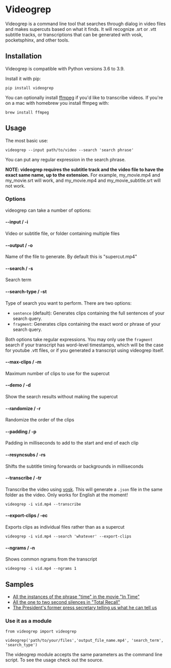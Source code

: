 Videogrep
=========

Videogrep is a command line tool that searches through dialog in video files and makes supercuts based on what it finds. It will recognize .srt or .vtt subtitle tracks, or transcriptions that can be generated with vosk, pocketsphinx, and other tools.

## Installation

Videogrep is compatible with Python versions 3.6 to 3.9.

Install it with pip:

```
pip install videogrep
```

You can optionally install [ffmpeg](http://ffmpeg.org/) if you'd like to transcribe videos. If you're on a mac with homebrew you install ffmpeg with:

```
brew install ffmpeg
```

## Usage

The most basic use:

```
videogrep --input path/to/video --search 'search phrase'
```

You can put any regular expression in the search phrase.

**NOTE: videogrep requires the subtitle track and the video file to have the exact same name, up to the extension.** For example, my_movie.mp4 and my_movie.srt will work, and my_movie.mp4 and my_movie_subtitle.srt will not work.

### Options

videogrep can take a number of options:


#### --input / -i

Video or subtitle file, or folder containing multiple files


#### --output / -o

Name of the file to generate. By default this is "supercut.mp4"


#### --search / -s

Search term


#### --search-type / -st

Type of search you want to perform. There are two options:

* `sentence` (default): Generates clips containing the full sentences of your search query.
* `fragment`: Generates clips containing the exact word or phrase of your search query.

Both options take regular expressions. You may only use the `fragment` search if your transcript has word-level timestamps, which will be the case for youtube .vtt files, or if you generated a transcript using videogrep itself.

#### --max-clips / -m

Maximum number of clips to use for the supercut


#### --demo / -d

Show the search results without making the supercut


#### --randomize / -r

Randomize the order of the clips


#### --padding / -p

Padding in milliseconds to add to the start and end of each clip

#### --resyncsubs / -rs

Shifts the subtitle timing forwards or backgrounds in milliseconds

#### --transcribe / -tr

Transcribe the video using [vosk](https://alphacephei.com/vosk/). This will generate a `.json` file in the same folder as the video. Only works for English at the moment!

```
videogrep -i vid.mp4 --transcribe
```

#### --export-clips / -ec

Exports clips as individual files rather than as a supercut

```
videogrep -i vid.mp4 --search 'whatever' --export-clips
```

#### --ngrams / -n

Shows common ngrams from the transcript

```
videogrep -i vid.mp4 --ngrams 1
```




## Samples 
* [All the instances of the phrase "time" in the movie "In Time"](https://www.youtube.com/watch?v=PQMzOUeprlk)
* [All the one to two second silences in "Total Recall"](https://www.youtube.com/watch?v=qEtEbXVbYJQ)
* [The President's former press secretary telling us what he can tell us](https://www.youtube.com/watch?v=D7pymdCU5NQ)

### Use it as a module

```
from videogrep import videogrep

videogrep('path/to/your/files','output_file_name.mp4', 'search_term', 'search_type')
```
The videogrep module accepts the same parameters as the command line script. To see the usage check out the source.

